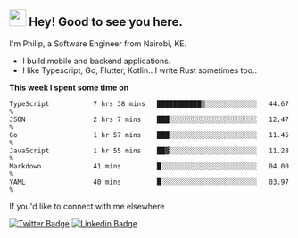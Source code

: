 <h2><img src="https://slackmojis.com/emojis/3643-cool-doge/download" width="30"/> Hey! Good to see you here.</h2>

<p>I'm Philip, a Software Engineer from Nairobi, KE. 

- I build mobile and backend applications.
- I like Typescript, Go, Flutter, Kotlin.. I write Rust sometimes too..</p>

**This week I spent some time on**
<!--START_SECTION:waka-->

```text
TypeScript           7 hrs 38 mins   ███████████▒░░░░░░░░░░░░░   44.67 %
JSON                 2 hrs 7 mins    ███░░░░░░░░░░░░░░░░░░░░░░   12.47 %
Go                   1 hr 57 mins    ███░░░░░░░░░░░░░░░░░░░░░░   11.45 %
JavaScript           1 hr 55 mins    ██▓░░░░░░░░░░░░░░░░░░░░░░   11.28 %
Markdown             41 mins         █░░░░░░░░░░░░░░░░░░░░░░░░   04.00 %
YAML                 40 mins         █░░░░░░░░░░░░░░░░░░░░░░░░   03.97 %
```

<!--END_SECTION:waka-->

If you'd like to connect with me elsewhere

[![Twitter Badge](https://img.shields.io/badge/-Twitter-1ca0f1?style=flat-square&labelColor=1ca0f1&logo=twitter&logoColor=white&link=https://twitter.com/_diogorodrigues)](https://twitter.com/kimathiphil)  [![Linkedin Badge](https://img.shields.io/badge/-LinkedIn-blue?style=flat-square&logo=Linkedin&logoColor=white&link=https://www.linkedin.com/in/philip-kimathi-2604a9114/)](https://www.linkedin.com/in/philip-kimathi-2604a9114/)
